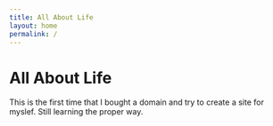 ```yaml
---
title: All About Life
layout: home
permalink: /
---
```


# All About Life

This is the first time that I bought a domain and try to create a site for myslef. Still learning the proper way.
